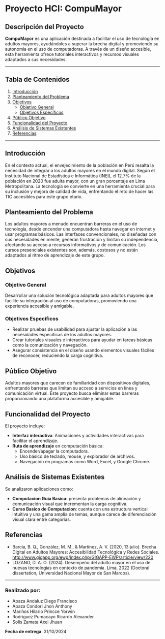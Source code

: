 # Proyecto HCI: CompuMayor

## Descripción del Proyecto
**CompuMayor** es una aplicación destinada a facilitar el uso de tecnología en adultos mayores, ayudándoles a superar la brecha digital y promoviendo su autonomía en el uso de computadoras. A través de un diseño accesible, esta herramienta ofrece tutoriales interactivos y recursos visuales adaptados a sus necesidades.

---

## Tabla de Contenidos
1. [Introducción](#introducción)
2. [Planteamiento del Problema](#planteamiento-del-problema)
3. [Objetivos](#objetivos)
   - [Objetivo General](#objetivo-general)
   - [Objetivos Específicos](#objetivos-específicos)
4. [Público Objetivo](#público-objetivo)
5. [Funcionalidad del Proyecto](#funcionalidad-del-proyecto)
6. [Análisis de Sistemas Existentes](#análisis-de-sistemas-existentes)
7. [Referencias](#referencias)

---

## Introducción
En el contexto actual, el envejecimiento de la población en Perú resalta la necesidad de integrar a los adultos mayores en el mundo digital. Según el Instituto Nacional de Estadística e Informática (INEI), el 12.7% de la población en 2020 fue adulta mayor, con un gran porcentaje en Lima Metropolitana. La tecnología se convierte en una herramienta crucial para su inclusión y mejora de calidad de vida, enfrentando el reto de hacer las TIC accesibles para este grupo etario.

## Planteamiento del Problema
Los adultos mayores a menudo encuentran barreras en el uso de tecnología, desde encender una computadora hasta navegar en internet y usar programas básicos. Las interfaces convencionales, no diseñadas con sus necesidades en mente, generan frustración y limitan su independencia, afectando su acceso a recursos informativos y de comunicación. Los cursos presenciales existentes son, además, costosos y no están adaptados al ritmo de aprendizaje de este grupo.

## Objetivos

### Objetivo General
Desarrollar una solución tecnológica adaptada para adultos mayores que facilite su integración al uso de computadoras, promoviendo una experiencia accesible y amigable.

### Objetivos Específicos
- Realizar pruebas de usabilidad para ajustar la aplicación a las necesidades específicas de los adultos mayores.
- Crear tutoriales visuales e interactivos para ayudar en tareas básicas como la comunicación y navegación.
- Asegurar consistencia en el diseño usando elementos visuales fáciles de reconocer, reduciendo la carga cognitiva.

## Público Objetivo
Adultos mayores que carecen de familiaridad con dispositivos digitales, enfrentando barreras que limitan su acceso a servicios en línea y comunicación virtual. Este proyecto busca eliminar estas barreras proporcionando una plataforma accesible y amigable.

## Funcionalidad del Proyecto
El proyecto incluye:
- **Interfaz interactiva**: Animaciones y actividades interactivas para facilitar el aprendizaje.
- **Ruta de aprendizaje** en computación básica:
  - Encender/apagar la computadora.
  - Uso básico de teclado, mouse, y explorador de archivos.
  - Navegación en programas como Word, Excel, y Google Chrome.

## Análisis de Sistemas Existentes
Se analizaron aplicaciones como:
- **Computacion Guia Basica**: presenta problemas de alineación y comunicación visual que incrementan la carga cognitiva.
- **Curso Basico de Computacion**: cuenta con una estructura vertical intuitiva y una gama amplia de temas, aunque carece de diferenciación visual clara entre categorías.

## Referencias
- Barcia, B. Q., González, M. M., & Martínez, A. V. (2020, 13 julio). Brecha Digital en Adultos Mayores: Accesibilidad Tecnológica y Redes Sociales. http://www.gigapp.org/ewp/index.php/GIGAPP-EWP/article/view/220
- LOZANO, D. A. O. (2024). Desempeño del adulto mayor en el uso de nuevas tecnologias en contexto de pandemia. Lima, 2022 (Doctoral dissertation, Universidad Nacional Mayor de San Marcos).

---

### Realizado por:
- Apaza Andaluz Diego Francisco
- Apaza Condori Jhon Anthony
- Mariños Hilario Princce Yorwin
- Rodriguez Pumacayo Ricardo Alexander
- Solis Zamata Axel Jhuan

**Fecha de entrega**: 31/10/2024
